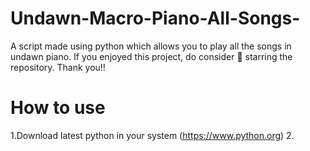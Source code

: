 # Undawn-Macro-Piano-All-Songs-

A script made using python which allows you to play all the songs in undawn piano.
If you enjoyed this project, do consider 🌟 starring the repository.
Thank you!!

# How to use
1.Download latest python in your system (https://www.python.org)
2.
       

                      
